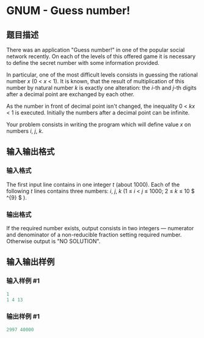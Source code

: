 # GNUM - Guess number!

## 题目描述

There was an application "Guess number!" in one of the popular social network recently. On each of the levels of this offered game it is necessary to define the secret number with some information provided.

In particular, one of the most difficult levels consists in guessing the rational number _x_ (0 < _x_ < 1). It is known, that the result of multiplication of this number by natural number _k_ is exactly one alteration: the _i_-th and _j_-th digits after a decimal point are exchanged by each other.

As the number in front of decimal point isn't changed, the inequality 0 < _kx_ < 1 is executed. Initially the numbers after a decimal point can be infinite.

Your problem consists in writing the program which will define value _x_ on numbers _i_, _j_, _k_.

## 输入输出格式

### 输入格式

The first input line contains in one integer _t_ (about 1000). Each of the following _t_ lines contains three numbers: _i_, _j_, _k_ (1 ≤ _i_ < _j_ ≤ 1000; 2 ≤ _k_ ≤ 10 $ ^{9} $ ).

### 输出格式

If the required number exists, output consists in two integers — numerator and denominator of a non-reducible fraction setting required number. Otherwise output is "NO SOLUTION".

## 输入输出样例

### 输入样例 #1

```cpp
1
1 4 13
```


### 输出样例 #1

```cpp
2997 40000
```


